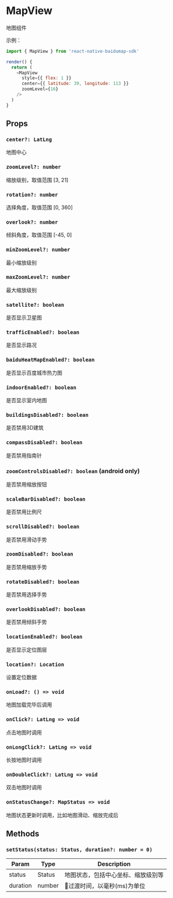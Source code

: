 # MapView
地图组件

示例：
```javascript
import { MapView } from 'react-native-baidumap-sdk'

render() {
  return (
    <MapView
      style={{ flex: 1 }}
      center={{ latitude: 39, longitude: 113 }}
      zoomLevel={16}
    />
  )
}
```

## Props

### `center?: LatLng`
地图中心

### `zoomLevel?: number`
缩放级别，取值范围 [3, 21]

### `rotation?: number`
选择角度，取值范围 [0, 360]

### `overlook?: number`
倾斜角度，取值范围 [-45, 0]

### `minZoomLevel?: number`
最小缩放级别

### `maxZoomLevel?: number`
最大缩放级别

### `satellite?: boolean`
是否显示卫星图

### `trafficEnabled?: boolean`
是否显示路况

### `baiduHeatMapEnabled?: boolean`
是否显示百度城市热力图

### `indoorEnabled?: boolean`
是否显示室内地图

### `buildingsDisabled?: boolean`
是否禁用3D建筑

### `compassDisabled?: boolean`
是否禁用指南针

### `zoomControlsDisabled?: boolean` (android only)
是否禁用缩放按钮

### `scaleBarDisabled?: boolean`
是否禁用比例尺

### `scrollDisabled?: boolean`
是否禁用滑动手势

### `zoomDisabled?: boolean`
是否禁用缩放手势

### `rotateDisabled?: boolean`
是否禁用选择手势

### `overlookDisabled?: boolean`
是否禁用倾斜手势

### `locationEnabled?: boolean`
是否显示定位图层

### `location?: Location`
设置定位数据

### `onLoad?: () => void`
地图加载完毕后调用

### `onClick?: LatLng => void`
点击地图时调用

### `onLongClick?: LatLng => void`
长按地图时调用

### `onDoubleClick?: LatLng => void`
双击地图时调用

### `onStatusChange?: MapStatus => void`
地图状态更新时调用，比如地图滑动、缩放完成后

## Methods

### `setStatus(status: Status, duration?: number = 0)`
| Param | Type | Description |
| ----- | ---- | ----------- |
| status | Status | 地图状态，包括中心坐标、缩放级别等 |
| duration | number | 过渡时间，以毫秒(ms)为单位 |